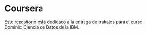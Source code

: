 # Coursera

Este repositorio está dedicado a la entrega de trabajos para el curso Dominio: Ciencia de Datos de la IBM.
